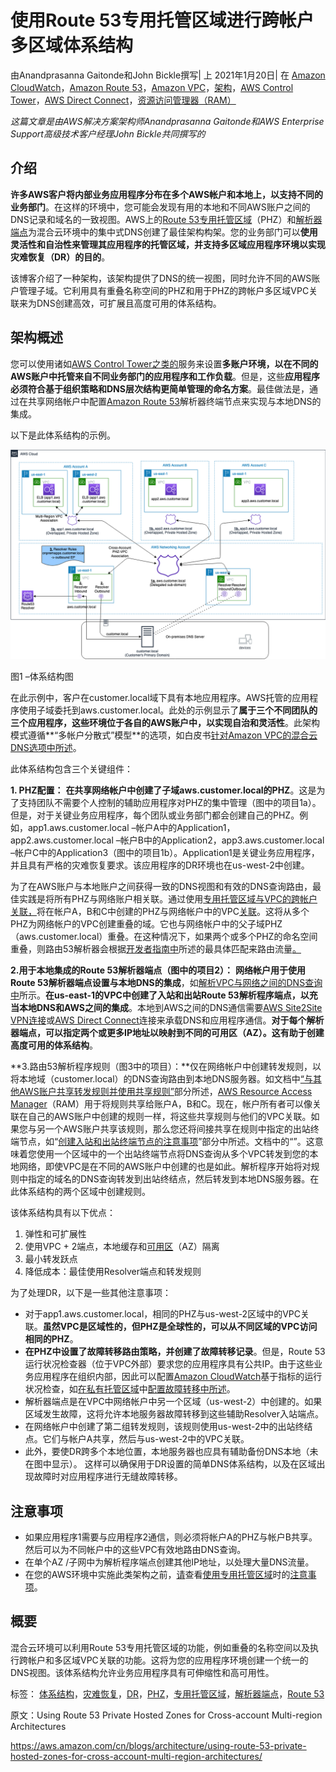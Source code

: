 # 使用Route 53专用托管区域进行跨帐户多区域体系结构

由Anandprasanna Gaitonde和John Bickle撰写| 上 2021年1月20日| 在 [Amazon CloudWatch](https://aws.amazon.com/blogs/architecture/category/management-tools/amazon-cloudwatch/)，[Amazon Route 53](https://aws.amazon.com/blogs/architecture/category/networking-content-delivery/amazon-route-53/)，[Amazon VPC](https://aws.amazon.com/blogs/architecture/category/networking-content-delivery/amazon-vpc-networking-content-delivery/)，[架构](https://aws.amazon.com/blogs/architecture/category/architecture/)，[AWS Control Tower](https://aws.amazon.com/blogs/architecture/category/management-tools/aws-control-tower/)，[AWS Direct Connect](https://aws.amazon.com/blogs/architecture/category/networking-content-delivery/aws-direct-connect/)，[资源访问管理器（RAM）](https://aws.amazon.com/blogs/architecture/category/security-identity-compliance/resource-access-manager/)

*这篇文章是由AWS解决方案架构师Anandprasanna Gaitonde和AWS Enterprise Support高级技术客户经理John Bickle共同撰写的*

## 介绍

**许多AWS客户将内部业务应用程序分布在多个AWS帐户和本地上，以支持不同的业务部门**。在这样的环境中，您可能会发现有用的本地和不同AWS账户之间的DNS记录和域名的一致视图。AWS上的[Route 53专用托管区域](https://docs.aws.amazon.com/Route53/latest/DeveloperGuide/hosted-zones-private.html)（PHZ）和[解析器端点](https://docs.aws.amazon.com/Route53/latest/DeveloperGuide/resolver.html)为混合云环境中的集中式DNS创建了最佳架构构架。您的业务部门可以**使用灵活性和自治性来管理其应用程序的托管区域，并支持多区域应用程序环境以实现灾难恢复（DR）的目的**。

该博客介绍了一种架构，该架构提供了DNS的统一视图，同时允许不同的AWS账户管理子域。它利用具有重叠名称空间的PHZ和用于PHZ的跨帐户多区域VPC关联来为DNS创建高效，可扩展且高度可用的体系结构。

## 架构概述

您可以使用诸如[AWS Control Tower之类的](https://aws.amazon.com/controltower/)服务来设置**多账户环境，以在不同的AWS账户中托管来自不同业务部门的应用程序和工作负载**。但是，这些**应用程序必须符合基于组织策略和DNS层次结构更简单管理的命名方案**。最佳做法是，通过在共享网络帐户中配置[Amazon Route 53](https://aws.amazon.com/route53/)解析器终端节点来实现与本地DNS的集成。

以下是此体系结构的示例。

![路线53 PHZ和解析器端点](images/Route-53-PHZs.png)

图1 –体系结构图

在此示例中，客户在customer.local域下具有本地应用程序。AWS托管的应用程序使用子域委托到aws.customer.local。此处的示例显示了**属于三个不同团队的三个应用程序，这些环境位于各自的AWS账户中，以实现自治和灵活性**。此架构模式遵循**“多帐户分散式”模型**的选项，如白皮书[针对Amazon VPC的混合云DNS选项中所述](https://d1.awsstatic.com/whitepapers/hybrid-cloud-dns-options-for-vpc.pdf)。

此体系结构包含三个关键组件：

**1. PHZ配置：** **在共享网络帐户中创建了子域aws.customer.local的PHZ**。这是为了支持团队不需要个人控制的辅助应用程序对PHZ的集中管理（图中的项目1a）。但是，对于关键业务应用程序，每个团队或业务部门都会创建自己的PHZ。例如，app1.aws.customer.local –帐户A中的Application1，app2.aws.customer.local –帐户B中的Application2，app3.aws.customer.local –帐户C中的Application3（图中的项目1b）。Application1是关键业务应用程序，并且具有严格的灾难恢复要求。该应用程序的DR环境也在us-west-2中创建。

为了在AWS账户与本地账户之间获得一致的DNS视图和有效的DNS查询路由，最佳实践是将所有PHZ与网络账户相关联。通过使用[专用托管区域与VPC的跨帐户关联，](https://docs.aws.amazon.com/Route53/latest/DeveloperGuide/hosted-zone-private-associate-vpcs-different-accounts.html)将在帐户A，B和C中创建的PHZ与网络帐户中的VPC[关联](https://docs.aws.amazon.com/Route53/latest/DeveloperGuide/hosted-zone-private-associate-vpcs-different-accounts.html)。这将从多个PHZ为网络帐户的VPC创建重叠的域。它也与网络帐户中的父子域PHZ（aws.customer.local）重叠。在这种情况下，如果两个或多个PHZ的命名空间重叠，则路由53解析器会根据[开发者指南中](https://docs.aws.amazon.com/Route53/latest/DeveloperGuide/hosted-zone-private-considerations.html#hosted-zone-private-considerations-private-overlapping)所述的最具体匹配来路由流量[。](https://docs.aws.amazon.com/Route53/latest/DeveloperGuide/hosted-zone-private-considerations.html#hosted-zone-private-considerations-private-overlapping)

**2.用于本地集成的Route 53解析器端点（图中的项目2）：** **网络帐户用于使用Route 53解析器端点设置与本地DNS的集成**，如[解析VPC与网络之间的DNS查询中](https://docs.aws.amazon.com/Route53/latest/DeveloperGuide/resolver.html)所示。**在us-east-1的VPC中创建了入站和出站Route 53解析程序端点，以充当本地DNS和AWS之间的集成**。本地到AWS之间的DNS通信需要[AWS Site2Site VPN连接](https://docs.aws.amazon.com/vpn/latest/s2svpn/VPC_VPN.html)或[AWS Direct Connect](https://aws.amazon.com/directconnect/)连接来承载DNS和应用程序通信。**对于每个解析器端点，可以指定两个或更多IP地址以映射到不同的可用区（AZ）。这有助于创建高度可用的体系结构**。

**3.路由53解析程序规则（图3中的项目）：**仅在网络帐户中创建转发规则，以将本地域（customer.local）的DNS查询路由到本地DNS服务器。如文档中[“与其他AWS账户共享转发规则并使用共享规则”](https://docs.aws.amazon.com/Route53/latest/DeveloperGuide/resolver-rules-managing.html#resolver-rules-managing-sharing)部分所述，[AWS Resource Access Manager](https://aws.amazon.com/ram/)（RAM）用于将规则共享给账户A，B和C。现在，帐户所有者可以像关联在自己的AWS账户中创建的规则一样，将这些共享规则与他们的VPC关联。如果您与另一个AWS账户共享该规则，那么您还将间接共享在规则中指定的出站终端节点，如“[创建入站和出站终端节点的注意事项](https://docs.aws.amazon.com/Route53/latest/DeveloperGuide/resolver.html#resolver-considerations-share-rules-share-outbound-endpoints)”部分中所述。文档中的“”。这意味着您使用一个区域中的一个出站终端节点将DNS查询从多个VPC转发到您的本地网络，即使VPC是在不同的AWS账户中创建的也是如此。解析程序开始将对规则中指定的域名的DNS查询转发到出站终结点，然后转发到本地DNS服务器。在此体系结构的两个区域中创建规则。

该体系结构具有以下优点：

1. 弹性和可扩展性
2. 使用VPC + 2端点，本地缓存和[可用区](https://aws.amazon.com/about-aws/global-infrastructure/regions_az/)（AZ）隔离
3. 最小转发跃点
4. 降低成本：最佳使用Resolver端点和转发规则

为了处理DR，以下是一些其他注意事项：

- 对于app1.aws.customer.local，相同的PHZ与us-west-2区域中的VPC关联。**虽然VPC是区域性的，但PHZ是全球性的，可以从不同区域的VPC访问相同的PHZ**。
- **在PHZ中设置了故障转移路由策略，并创建了故障转移记录**。但是，Route 53运行状况检查器（位于VPC外部）要求您的应用程序具有公共IP。由于这些业务应用程序在组织内部，因此可以配置[Amazon CloudWatch](https://aws.amazon.com/cloudwatch/)基于指标的运行状况检查，如[在私有托管区域](https://docs.aws.amazon.com/Route53/latest/DeveloperGuide/dns-failover-private-hosted-zones.html)中[配置故障转移中所述](https://docs.aws.amazon.com/Route53/latest/DeveloperGuide/dns-failover-private-hosted-zones.html)。
- 解析器端点是在VPC中网络帐户中另一个区域（us-west-2）中创建的。如果区域发生故障，这将允许本地服务器故障转移到这些辅助Resolver入站端点。
- 在网络帐户中创建了第二组转发规则，该规则使用us-west-2中的出站终结点。它们与帐户A共享，然后与us-west-2中的VPC关联。
- 此外，要使DR跨多个本地位置，本地服务器也应具有辅助备份DNS本地（未在图中显示）。
  这样可以确保用于DR设置的简单DNS体系结构，以及在区域出现故障时对应用程序进行无缝故障转移。

## 注意事项

- 如果应用程序1需要与应用程序2通信，则必须将帐户A的PHZ与帐户B共享。然后可以为不同帐户中的这些VPC有效地路由DNS查询。
- 在单个AZ /子网中为解析程序端点创建其他IP地址，以处理大量DNS流量。
- 在您的AWS环境中实施此类架构之前，[请](https://docs.aws.amazon.com/Route53/latest/DeveloperGuide/hosted-zone-private-considerations.html)查看[使用专用托管区域](https://docs.aws.amazon.com/Route53/latest/DeveloperGuide/hosted-zone-private-considerations.html)时的[注意事项](https://docs.aws.amazon.com/Route53/latest/DeveloperGuide/hosted-zone-private-considerations.html)。

## 概要

混合云环境可以利用Route 53专用托管区域的功能，例如重叠的名称空间以及执行跨帐户和多区域VPC关联的功能。这将为您的应用程序环境创建一个统一的DNS视图。该体系结构允许业务应用程序具有可伸缩性和高可用性。

标签： [体系结构](https://aws.amazon.com/blogs/architecture/tag/architecture/)，[灾难恢复](https://aws.amazon.com/blogs/architecture/tag/disaster-recovery/)，[DR](https://aws.amazon.com/blogs/architecture/tag/dr/)，[PHZ](https://aws.amazon.com/blogs/architecture/tag/phz/)，[专用托管区域](https://aws.amazon.com/blogs/architecture/tag/private-hosted-zones/)，[解析器端点](https://aws.amazon.com/blogs/architecture/tag/resolver-endpoints/)，[Route 53](https://aws.amazon.com/blogs/architecture/tag/route-53/)



原文：Using Route 53 Private Hosted Zones for Cross-account Multi-region Architectures

https://aws.amazon.com/cn/blogs/architecture/using-route-53-private-hosted-zones-for-cross-account-multi-region-architectures/
